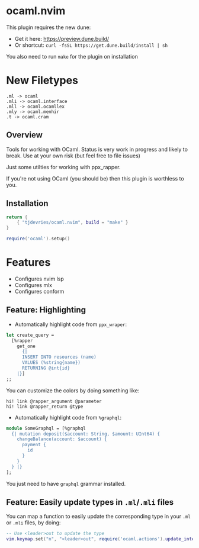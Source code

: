 # ocaml.nvim

This plugin requires the new dune:

- Get it here: https://preview.dune.build/
- Or shortcut: `curl -fsSL https://get.dune.build/install | sh`

You also need to run `make` for the plugin on installation

# New Filetypes

```
.ml -> ocaml
.mli -> ocaml.interface
.mll -> ocaml.ocamllex
.mly -> ocaml.menhir
.t -> ocaml.cram
```

## Overview

Tools for working with OCaml.
Status is very work in progress and likely to break.
Use at your own risk (but feel free to file issues)

Just some utilties for working with ppx_rapper.

If you're not using OCaml (you should be) then this plugin is worthless to you.

## Installation

```lua
return {
    { "tjdevries/ocaml.nvim", build = "make" }
}
```

```lua
require('ocaml').setup()
```

# Features

- Configures nvim lsp
- Configures mlx
- Configures conform

## Feature: Highlighting


- Automatically highlight code from `ppx_wraper`:

```ocaml
let create_query =
  [%rapper
    get_one
      {|
      INSERT INTO resources (name)
      VALUES (%string{name})
      RETURNING @int{id}
    |}]
;;
```

You can customize the colors by doing something like:

```vim
hi! link @rapper_argument @parameter
hi! link @rapper_return @type
```

- Automatically highlight code from `%graphql`:

```ocaml
module SomeGraphql = [%graphql
  {| mutation deposit($account: String, $amount: UInt64) {
    changeBalance(account: $account) {
      payment {
        id
      }
    }
  } |}
];
```

You just need to have `graphql` grammar installed.

## Feature: Easily update types in `.ml`/`.mli` files

You can map a function to easily update the corresponding type in your `.ml` or `.mli` files, by doing:

```lua
-- Use <leader>out to update the type
vim.keymap.set("n", "<leader>out", require('ocaml.actions').update_interface_type, { desc = "[O]caml [U]pdate [T]ype" })
```
